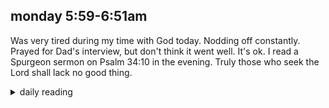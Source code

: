 ## monday 5:59-6:51am

Was very tired during my time with God today. Nodding off constantly. Prayed for Dad's interview, but don't think it went well. It's ok. I read a Spurgeon sermon on Psalm 34:10 in the evening. Truly those who seek the Lord shall lack no good thing.

<details markdown="1">
<summary>daily reading</summary>

| {{ page.date | date: "%B %-d, %Y" }} |
| :-------------: |
| [2 Chron. 34; Rev. 20; Mal. 2; John 19]({% link _Bible/Bible-year-1.md %}) |
| [WLC 36-42]({% link _wlc/wlc-month-1.md %}) |
| [The Nicene Creed](https://threeforms.org/the-nicene-creed/) |

</details>